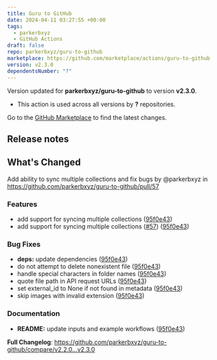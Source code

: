 ```yaml
---
title: Guru to GitHub
date: 2024-04-11 03:27:55 +00:00
tags:
  - parkerbxyz
  - GitHub Actions
draft: false
repo: parkerbxyz/guru-to-github
marketplace: https://github.com/marketplace/actions/guru-to-github
version: v2.3.0
dependentsNumber: "?"
---
```



Version updated for **parkerbxyz/guru-to-github** to version **v2.3.0**.
- This action is used across all versions by **?** repositories.

Go to the [GitHub Marketplace](https://github.com/marketplace/actions/guru-to-github) to find the latest changes.

## Release notes

## What's Changed

Add ability to sync multiple collections and fix bugs by @parkerbxyz in https://github.com/parkerbxyz/guru-to-github/pull/57

### Features

* add support for syncing multiple collections ([95f0e43](https://github.com/parkerbxyz/guru-to-github/commit/95f0e43c44bdb9fc5e3b7b33a4f63c73e6226134))
* add support for syncing multiple collections ([#57](https://github.com/parkerbxyz/guru-to-github/issues/57)) ([95f0e43](https://github.com/parkerbxyz/guru-to-github/commit/95f0e43c44bdb9fc5e3b7b33a4f63c73e6226134))

### Bug Fixes

* **deps:** update dependencies ([95f0e43](https://github.com/parkerbxyz/guru-to-github/commit/95f0e43c44bdb9fc5e3b7b33a4f63c73e6226134))
* do not attempt to delete nonexistent file ([95f0e43](https://github.com/parkerbxyz/guru-to-github/commit/95f0e43c44bdb9fc5e3b7b33a4f63c73e6226134))
* handle special characters in folder names ([95f0e43](https://github.com/parkerbxyz/guru-to-github/commit/95f0e43c44bdb9fc5e3b7b33a4f63c73e6226134))
* quote file path in API request URLs ([95f0e43](https://github.com/parkerbxyz/guru-to-github/commit/95f0e43c44bdb9fc5e3b7b33a4f63c73e6226134))
* set external_id to None if not found in metadata ([95f0e43](https://github.com/parkerbxyz/guru-to-github/commit/95f0e43c44bdb9fc5e3b7b33a4f63c73e6226134))
* skip images with invalid extension ([95f0e43](https://github.com/parkerbxyz/guru-to-github/commit/95f0e43c44bdb9fc5e3b7b33a4f63c73e6226134))

### Documentation

* **README:** update inputs and example workflows ([95f0e43](https://github.com/parkerbxyz/guru-to-github/commit/95f0e43c44bdb9fc5e3b7b33a4f63c73e6226134))

**Full Changelog**: https://github.com/parkerbxyz/guru-to-github/compare/v2.2.0...v2.3.0
